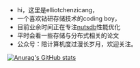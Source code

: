 + hi，这里是elliotchenzicang，
+ 一个喜欢钻研存储技术的coding boy，
+ 目前业余时间正在专注[nutsdb](https://github.com/nutsdb/nutsdb)性能优化
+ 平时会看一些存储与分布式相关的论文
+ 公众号：陪计算机度过漫长岁月，欢迎关注。

[![Anurag's GitHub stats](https://github-readme-stats.vercel.app/api?username=elliotchenzichang)](https://github.com/anuraghazra/github-readme-stats)
